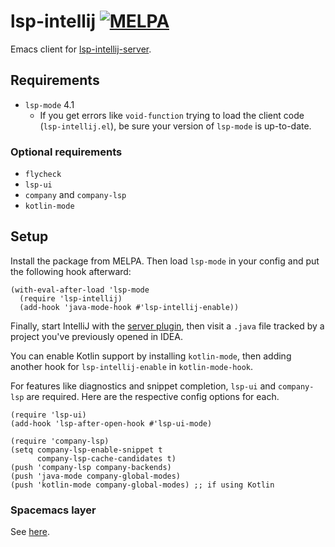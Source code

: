 # lsp-intellij [![MELPA](https://melpa.org/packages/lsp-rust-badge.svg)](https://melpa.org/#/lsp-intellij)
Emacs client for [lsp-intellij-server](https://github.com/Ruin0x11/intellij-lsp-server).

## Requirements
- `lsp-mode` 4.1
  + If you get errors like `void-function` trying to load the client code (`lsp-intellij.el`), be sure your version of `lsp-mode` is up-to-date.

### Optional requirements
- `flycheck`
- `lsp-ui`
- `company` and `company-lsp`
- `kotlin-mode`

## Setup
Install the package from MELPA. Then load `lsp-mode` in your config and put the following hook afterward:
```emacs-lisp
(with-eval-after-load 'lsp-mode
  (require 'lsp-intellij)
  (add-hook 'java-mode-hook #'lsp-intellij-enable))
```
Finally, start IntelliJ with the [server plugin](https://github.com/Ruin0x11/intellij-lsp-server), then visit a `.java` file tracked by a project you've previously opened in IDEA.

You can enable Kotlin support by installing `kotlin-mode`, then adding another hook for `lsp-intellij-enable` in `kotlin-mode-hook`.

For features like diagnostics and snippet completion, `lsp-ui` and `company-lsp` are required. Here are the respective config options for each.
```emacs-lisp
(require 'lsp-ui)
(add-hook 'lsp-after-open-hook #'lsp-ui-mode)

(require 'company-lsp)
(setq company-lsp-enable-snippet t
      company-lsp-cache-candidates t)
(push 'company-lsp company-backends)
(push 'java-mode company-global-modes)
(push 'kotlin-mode company-global-modes) ;; if using Kotlin
```

### Spacemacs layer
See [here](https://github.com/Ruin0x11/lsp-intellij-spacemacs).
